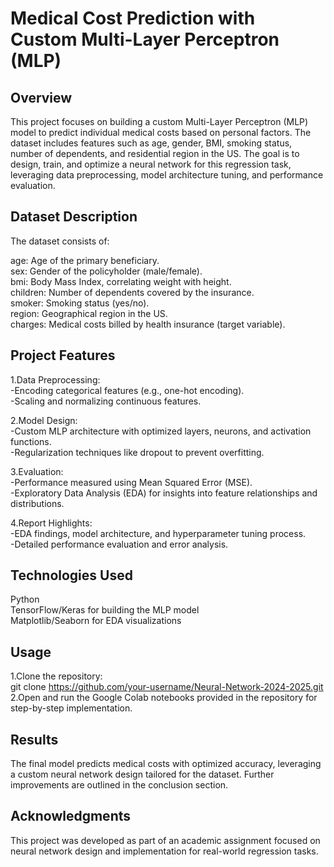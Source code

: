 # Medical Cost Prediction with Custom Multi-Layer Perceptron (MLP) <br>
## Overview
This project focuses on building a custom Multi-Layer Perceptron (MLP) model to predict individual medical costs based on personal factors. The dataset includes features such as age, gender, BMI, smoking status, number of dependents, and residential region in the US. The goal is to design, train, and optimize a neural network for this regression task, leveraging data preprocessing, model architecture tuning, and performance evaluation.

## Dataset Description
The dataset consists of:<br>

age: Age of the primary beneficiary.<br>
sex: Gender of the policyholder (male/female).<br>
bmi: Body Mass Index, correlating weight with height.<br>
children: Number of dependents covered by the insurance.<br>
smoker: Smoking status (yes/no).<br>
region: Geographical region in the US.<br>
charges: Medical costs billed by health insurance (target variable).<br>

## Project Features
1.Data Preprocessing:<br>
-Encoding categorical features (e.g., one-hot encoding).<br>
-Scaling and normalizing continuous features.<br>

2.Model Design:<br>
-Custom MLP architecture with optimized layers, neurons, and activation functions.<br>
-Regularization techniques like dropout to prevent overfitting.<br>

3.Evaluation:<br>
-Performance measured using Mean Squared Error (MSE).<br>
-Exploratory Data Analysis (EDA) for insights into feature relationships and distributions.<br>

4.Report Highlights:<br>
-EDA findings, model architecture, and hyperparameter tuning process.<br>
-Detailed performance evaluation and error analysis.<br>

## Technologies Used
Python<br>
TensorFlow/Keras for building the MLP model<br>
Matplotlib/Seaborn for EDA visualizations<br>

## Usage
1.Clone the repository:<br>
git clone https://github.com/your-username/Neural-Network-2024-2025.git<br>
2.Open and run the Google Colab notebooks provided in the repository for step-by-step implementation.<br>

## Results
The final model predicts medical costs with optimized accuracy, leveraging a custom neural network design tailored for the dataset. Further improvements are outlined in the conclusion section.

## Acknowledgments
This project was developed as part of an academic assignment focused on neural network design and implementation for real-world regression tasks.
